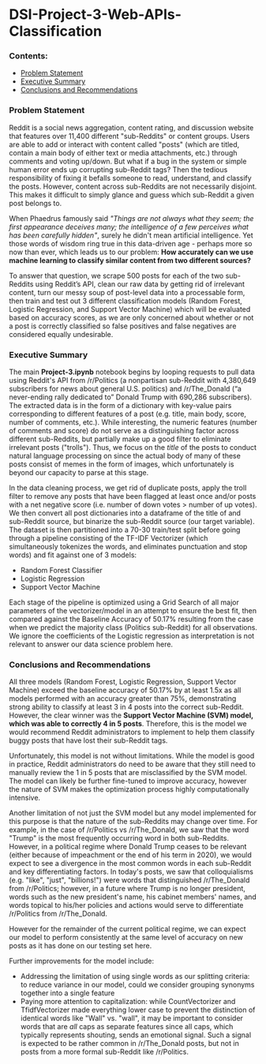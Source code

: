 # DSI-Project-3-Web-APIs-Classification

### Contents:
- [Problem Statement](#Problem-Statement)
- [Executive Summary](#Executive-Summary)
- [Conclusions and Recommendations](#Conclusions-and-Recommendations)

### Problem Statement 

Reddit is a social news aggregation, content rating, and discussion website that features over 11,400 different "sub-Reddits" or content groups. Users are able to add or interact with content called "posts" (which are titled, contain a main body of either text or media attachments, etc.) through comments and voting up/down. But what if a bug in the system or simple human error ends up corrupting sub-Reddit tags? Then the tedious responsibility of fixing it befalls someone to read, understand, and classify the posts. However, content across sub-Reddits are not necessarily disjoint. This makes it difficult to simply glance and guess which sub-Reddit a given post belongs to.

When Phaedrus famously said *"Things are not always what they seem; the first appearance deceives many; the intelligence of a few perceives what has been carefully hidden"*, surely he didn't mean artificial intelligence. Yet those words of wisdom ring true in this data-driven age - perhaps more so now than ever, which leads us to our problem: **How accurately can we use machine learning to classify similar content from two different sources?**

To answer that question, we scrape 500 posts for each of the two sub-Reddits using Reddit’s API, clean our raw data by getting rid of irrelevant content, turn our messy soup of post-level data into a processable form, then train and test out 3 different classification models (Random Forest, Logistic Regression, and Support Vector Machine) which will be evaluated based on accuracy scores, as we are only concerned about whether or not a post is correctly classified so false positives and false negatives are considered equally undesirable.

### Executive Summary

The main **Project-3.ipynb** notebook begins by looping requests to pull data using Reddit's API from /r/Politics (a nonpartisan sub-Reddit with 4,380,649 subscribers for news about general U.S. politics) and /r/The_Donald (“a never-ending rally dedicated to” Donald Trump with 690,286 subscribers). The extracted data is in the form of a dictionary with key-value pairs corresponding to different features of a post (e.g. title, main body, score, number of comments, etc.). While interesting, the numeric features (number of comments and score) do not serve as a distinguishing factor across different sub-Reddits, but partially make up a good filter to eliminate irrelevant posts ("trolls"). Thus, we focus on the *title* of the posts to conduct natural language processing on since the actual body of many of these posts consist of memes in the form of images, which unfortunately is beyond our capacity to parse at this stage.

In the data cleaning process, we get rid of duplicate posts, apply the troll filter to remove any posts that have been flagged at least once and/or posts with a net negative score (i.e. number of down votes > number of up votes). We then convert all post dictionaries into a dataframe of the title of and sub-Reddit source, but binarize the sub-Reddit source (our target variable). The dataset is then partitioned into a 70-30 train/test split before going through a pipeline consisting of the TF-IDF Vectorizer (which simultaneously tokenizes the words, and eliminates punctuation and stop words) and fit against one of 3 models:
- Random Forest Classifier
- Logistic Regression
- Support Vector Machine

Each stage of the pipeline is optimized using a Grid Search of all major parameters of the vectorizer/model in an attempt to ensure the best fit, then compared against the Baseline Accuracy of 50.17% resulting from the case when we predict the majority class (Politics sub-Reddit) for all observations. We ignore the coefficients of the Logistic regression as interpretation is not relevant to answer our data science problem here. 


### Conclusions and Recommendations

All three models (Random Forest, Logistic Regression, Support Vector Machine) exceed the baseline accuracy of 50.17% by at least 1.5x as all models performed with an accuracy greater than 75%, demonstrating strong ability to classify at least 3 in 4 posts into the correct sub-Reddit. However, the clear winner was the **Support Vector Machine (SVM) model, which was able to correctly 4 in 5 posts**. Therefore, this is the model we would recommend Reddit administrators to implement to help them classify buggy posts that have lost their sub-Reddit tags.

Unfortunately, this model is not without limitations. While the model is good in practice, Reddit administrators do need to be aware that they still need to manually review the 1 in 5 posts that are misclassified by the SVM model. The model can likely be further fine-tuned to improve accuracy, however the nature of SVM makes the optimization process highly computationally intensive.

Another limitation of not just the SVM model but any model implemented for this purpose is that the nature of the sub-Reddits may change over time. For example, in the case of /r/Politics vs /r/The_Donald, we saw that the word "Trump" is the most frequently occurring word in both sub-Reddits. However, in a political regime where Donald Trump ceases to be relevant (either because of impeachment or the end of his term in 2020), we would expect to see a divergence in the most common words in each sub-Reddit and key differentiating factors. In today's posts, we saw that colloquialisms (e.g. "like", "just", "billions!") were words that distinguished /r/The_Donald from /r/Politics; however, in a future where Trump is no longer president, words such as the new president's name, his cabinet members' names, and words topical to his/her policies and actions would serve to differentiate /r/Politics from /r/The_Donald.

However for the remainder of the current political regime, we can expect our model to perform consistently at the same level of accuracy on new posts as it has done on our testing set here.

Further improvements for the model include:

- Addressing the limitation of using single words as our splitting criteria: to reduce variance in our model, could we consider grouping synonyms together into a single feature
- Paying more attention to capitalization: while CountVectorizer and TfidfVectorizer made everything lower case to prevent the distinction of identical words like "Wall" vs. "wall", it may be important to consider words that are *all* caps as separate features since all caps, which typically represents shouting, sends an emotional signal. Such a signal is expected to be rather common in /r/The_Donald posts, but not in posts from a more formal sub-Reddit like /r/Politics. 
